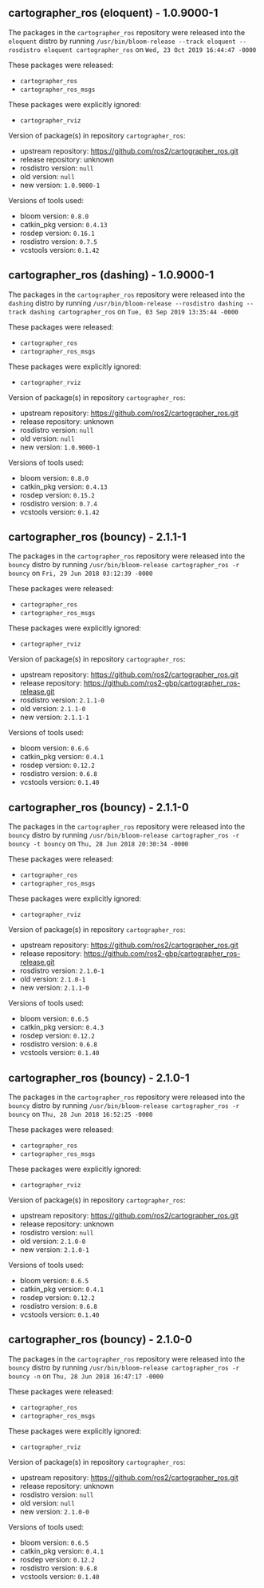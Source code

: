 ## cartographer_ros (eloquent) - 1.0.9000-1

The packages in the `cartographer_ros` repository were released into the `eloquent` distro by running `/usr/bin/bloom-release --track eloquent --rosdistro eloquent cartographer_ros` on `Wed, 23 Oct 2019 16:44:47 -0000`

These packages were released:
- `cartographer_ros`
- `cartographer_ros_msgs`

These packages were explicitly ignored:
- `cartographer_rviz`

Version of package(s) in repository `cartographer_ros`:

- upstream repository: https://github.com/ros2/cartographer_ros.git
- release repository: unknown
- rosdistro version: `null`
- old version: `null`
- new version: `1.0.9000-1`

Versions of tools used:

- bloom version: `0.8.0`
- catkin_pkg version: `0.4.13`
- rosdep version: `0.16.1`
- rosdistro version: `0.7.5`
- vcstools version: `0.1.42`


## cartographer_ros (dashing) - 1.0.9000-1

The packages in the `cartographer_ros` repository were released into the `dashing` distro by running `/usr/bin/bloom-release --rosdistro dashing --track dashing cartographer_ros` on `Tue, 03 Sep 2019 13:35:44 -0000`

These packages were released:
- `cartographer_ros`
- `cartographer_ros_msgs`

These packages were explicitly ignored:
- `cartographer_rviz`

Version of package(s) in repository `cartographer_ros`:

- upstream repository: https://github.com/ros2/cartographer_ros.git
- release repository: unknown
- rosdistro version: `null`
- old version: `null`
- new version: `1.0.9000-1`

Versions of tools used:

- bloom version: `0.8.0`
- catkin_pkg version: `0.4.13`
- rosdep version: `0.15.2`
- rosdistro version: `0.7.4`
- vcstools version: `0.1.42`


## cartographer_ros (bouncy) - 2.1.1-1

The packages in the `cartographer_ros` repository were released into the `bouncy` distro by running `/usr/bin/bloom-release cartographer_ros -r bouncy` on `Fri, 29 Jun 2018 03:12:39 -0000`

These packages were released:
- `cartographer_ros`
- `cartographer_ros_msgs`

These packages were explicitly ignored:
- `cartographer_rviz`

Version of package(s) in repository `cartographer_ros`:

- upstream repository: https://github.com/ros2/cartographer_ros.git
- release repository: https://github.com/ros2-gbp/cartographer_ros-release.git
- rosdistro version: `2.1.1-0`
- old version: `2.1.1-0`
- new version: `2.1.1-1`

Versions of tools used:

- bloom version: `0.6.6`
- catkin_pkg version: `0.4.1`
- rosdep version: `0.12.2`
- rosdistro version: `0.6.8`
- vcstools version: `0.1.40`


## cartographer_ros (bouncy) - 2.1.1-0

The packages in the `cartographer_ros` repository were released into the `bouncy` distro by running `/usr/bin/bloom-release cartographer_ros -r bouncy -t bouncy` on `Thu, 28 Jun 2018 20:30:34 -0000`

These packages were released:
- `cartographer_ros`
- `cartographer_ros_msgs`

These packages were explicitly ignored:
- `cartographer_rviz`

Version of package(s) in repository `cartographer_ros`:

- upstream repository: https://github.com/ros2/cartographer_ros.git
- release repository: https://github.com/ros2-gbp/cartographer_ros-release.git
- rosdistro version: `2.1.0-1`
- old version: `2.1.0-1`
- new version: `2.1.1-0`

Versions of tools used:

- bloom version: `0.6.5`
- catkin_pkg version: `0.4.3`
- rosdep version: `0.12.2`
- rosdistro version: `0.6.8`
- vcstools version: `0.1.40`


## cartographer_ros (bouncy) - 2.1.0-1

The packages in the `cartographer_ros` repository were released into the `bouncy` distro by running `/usr/bin/bloom-release cartographer_ros -r bouncy` on `Thu, 28 Jun 2018 16:52:25 -0000`

These packages were released:
- `cartographer_ros`
- `cartographer_ros_msgs`

These packages were explicitly ignored:
- `cartographer_rviz`

Version of package(s) in repository `cartographer_ros`:

- upstream repository: https://github.com/ros2/cartographer_ros.git
- release repository: unknown
- rosdistro version: `null`
- old version: `2.1.0-0`
- new version: `2.1.0-1`

Versions of tools used:

- bloom version: `0.6.5`
- catkin_pkg version: `0.4.1`
- rosdep version: `0.12.2`
- rosdistro version: `0.6.8`
- vcstools version: `0.1.40`


## cartographer_ros (bouncy) - 2.1.0-0

The packages in the `cartographer_ros` repository were released into the `bouncy` distro by running `/usr/bin/bloom-release cartographer_ros -r bouncy -n` on `Thu, 28 Jun 2018 16:47:17 -0000`

These packages were released:
- `cartographer_ros`
- `cartographer_ros_msgs`

These packages were explicitly ignored:
- `cartographer_rviz`

Version of package(s) in repository `cartographer_ros`:

- upstream repository: https://github.com/ros2/cartographer_ros.git
- release repository: unknown
- rosdistro version: `null`
- old version: `null`
- new version: `2.1.0-0`

Versions of tools used:

- bloom version: `0.6.5`
- catkin_pkg version: `0.4.1`
- rosdep version: `0.12.2`
- rosdistro version: `0.6.8`
- vcstools version: `0.1.40`


